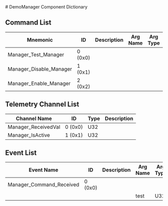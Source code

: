 <title>DemoManager Component Dictionary</title>
# DemoManager Component Dictionary


## Command List

|Mnemonic|ID|Description|Arg Name|Arg Type|Comment
|---|---|---|---|---|---|
|Manager_Test_Manager|0 (0x0)|| | |
|Manager_Disable_Manager|1 (0x1)|| | |
|Manager_Enable_Manager|2 (0x2)|| | |

## Telemetry Channel List

|Channel Name|ID|Type|Description|
|---|---|---|---|
|Manager_ReceivedVal|0 (0x0)|U32||
|Manager_IsActive|1 (0x1)|U32||

## Event List

|Event Name|ID|Description|Arg Name|Arg Type|Arg Size|Description
|---|---|---|---|---|---|---|
|Manager_Command_Received|0 (0x0)|| | | | |
| | | |test|U32|||
